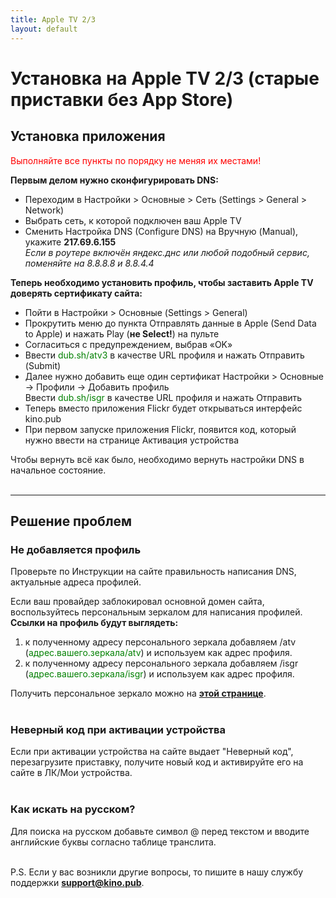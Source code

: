 ```yaml
---
title: Apple TV 2/3
layout: default
---
```

# Установка на Apple TV 2/3 (старые приставки без App Store)

## Установка приложения
<p style="color: red;">Выполняйте все пункты по порядку не меняя их местами! </p>

**Первым делом нужно сконфигурировать DNS:**

- Переходим в Настройки > Основные > Сеть (Settings > General > Network)
- Выбрать сеть, к которой подключен ваш Apple TV
- Сменить Настройка DNS (Configure DNS) на Вручную (Manual), укажите **217.69.6.155**  
*Если в роутере включён яндекс.днс или любой подобный сервис, поменяйте на 8.8.8.8 и 8.8.4.4*

**Теперь необходимо установить профиль, чтобы заставить Apple TV доверять сертификату сайта:**

- Пойти в Настройки > Основные (Settings > General)
- Прокрутить меню до пункта Отправлять данные в Apple (Send Data to Apple) и нажать Play (**не Select!**) на пульте
- Согласиться с предупреждением, выбрав «OK»
- Ввести <span style="color: green;">dub.sh/atv3</span> в качестве URL профиля и нажать Отправить (Submit)
- Далее нужно добавить еще один сертификат Настройки > Основные -> Профили -> Добавить профиль  
Ввести <span style="color: green;">dub.sh/isgr</span> в качестве URL профиля и нажать Отправить
- Теперь вместо приложения Flickr будет открываться интерфейс kino.pub
- При первом запуске приложения Flickr, появится код, который нужно ввести на странице Активация устройства  

Чтобы вернуть всё как было, необходимо вернуть настройки DNS в начальное состояние. <br> <br>

---

## Решение проблем

### Не добавляется профиль
Проверьте по Инструкции на сайте правильность написания DNS, актуальные адреса профилей.

Если ваш провайдер заблокировал основной домен сайта, воспользуйтесь персональным зеркалом для написания профилей.  
**Cсылки на профиль будут выглядеть:**  

1. к полученному адресу персонального зеркала добавляем /atv (<span style="color: green;">адрес.вашего.зеркала/atv</span>) и используем как адрес профиля.
2. к полученному адресу персонального зеркала добавляем /isgr (<span style="color: green;">адрес.вашего.зеркала/isgr</span>) и используем как адрес профиля.

Получить персональное зеркало можно на <a href="https://mos-gorsud.site" target="_blank" rel="noopener">**этой странице**</a>.<br><br>

### Неверный код при активации устройства
Если при активации устройства на сайте выдает "Неверный код", перезагрузите приставку, получите новый код и активируйте его на сайте в ЛК/Мои устройства. <br><br>

### Как искать на русском?
Для поиска на русском добавьте символ @ перед текстом и вводите английские буквы согласно таблице транслита.<br><br>

P.S. Если у вас возникли другие вопросы, то пишите в нашу службу поддержки <span style="color: green;">**support@kino.pub**</span>.

